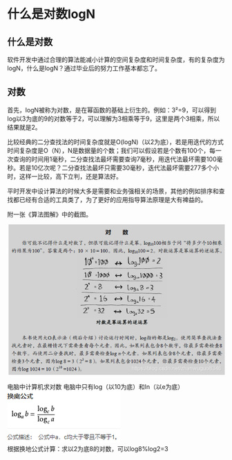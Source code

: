 # 什么是对数logN

## 什么是对数
软件开发中通过合理的算法能减小计算的空间复杂度和时间复杂度，有的复杂度为logN，什么是logN？通过毕业后的努力工作基本都忘了。

## 对数
首先，logN被称为对数，是在幂函数的基础上衍生的。例如：3²=9，可以得到log以3为底的9的对数等于2，可以理解为3相乘等于9，这里是两个3相乘，所以结果就是2。

比较经典的二分查找法的时间复杂度就是O(logN)（以2为底），若是用迭代的方式时间复杂度是O（N），N是数据量的个数；我们可以假设若是个数有100个，每一次查询的时间用1毫秒，二分查找法最坏需要查询7毫秒，用迭代法最坏需要100毫秒。若是10亿次呢？二分查找法最坏只需要30毫秒，迭代法最坏需要277多个小时，这样一比较，高下立判，还是算法好。

平时开发中设计算法的时候大多是需要和业务强相关的场景，其他的例如排序和查找都已经有合适的工具类了，为了更好的应用指导算法原理是大有裨益的。

附一张《算法图解》中的截图。

![alt text](image.png)

电脑中计算机求对数
电脑中只有log（以10为底）和ln（以e为底）
![alt text](image-1.png)  
根据换地公式计算：求以2为底8的对数，可以log8%log2=3
